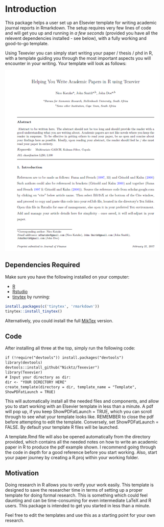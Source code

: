 Introduction
============

This package helps a user set up an Elsevier template for writing academic journal reports in Rmarkdown. The setup requires very few lines of code and will get you up and running in *a few seconds* (provided you have all the relevent dependencies installed - see below), with a fully working and good-to-go template.

Using Texevier you can simply start writing your paper / thesis / phd in R, with a template guiding you through the most important aspects you will encounter in your writing. Your template will look as follows:

![Screenshot](inst/ScreenShot/Example.PNG)

Dependencies Required
---------------------

Make sure you have the following installed on your computer:

-   [R](http://cran.r-project.org/bin/windows/base/)
-   [Rstudio](http://www.rstudio.com/)
-   [tinytex](https://yihui.name/tinytex/) by running:

``` r
install.packages(c('tinytex', 'rmarkdown'))
tinytex::install_tinytex()
```

Alternatively, you could install the full [MikTex](http://miktex.org/download) version.

Code
----

After installing all three at the top, simply run the following code:

    if (!require("devtools")) install.packages("devtools")
    library(devtools)
    devtools::install_github("Nicktz/Texevier")
    library(Texevier)
    # Input your directory as dir:
    dir <- "YOUR DIRECTORY HERE"
    create_template(directory = dir, template_name = "Template", ShowPDFatLaunch = TRUE)

This will automatically install all the needed files and components, and allow you to start working with an Elsevier template in less than a minute. A pdf will pop up, if you keep ShowPDFatLaunch = TRUE, which you can scroll through to see what your template looks like. REMEMBER to close the pdf before attempting to edit the template. Conversely, set ShowPDFatLaunch = FALSE. By default your template R files will be launched.

A template.Rmd file will also be opened automatically from the directory provided, which contains all the needed notes on how to write an academic paper in R to produce the pdf example shown. I recommend going through the code in depth for a good reference before you start working. Also, start your paper journey by creating a R.proj within your working folder.

Motivation
----------

Doing research in R allows you to verify your work easily. This template is designed to save the researcher time in terms of setting up a proper template for doing formal research. This is something which could feel daunting and can be time-consuming for even intermediate LaTeX and R users. This package is intended to get you started in less than a minute.

Feel free to edit the templates and use this as a starting point for your own research.

